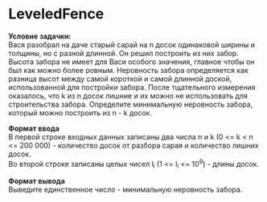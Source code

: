 # LeveledFence
**Условие задачки:**  
Вася разобрал на даче старый сарай на n досок одинаковой ширины и толщины, но с разной длинной. Он решил построить из них забор. Высота забора не имеет для Васи особого значения, главное чтобы он был как можно более ровным. Неровность забора определяется как разница высот между самой короткой и самой длинной доской, использованной для постройки забора.
После тщательного измерения оказалось, что k из n досок лишние и их можно не использовать для строительства забора. 
Определите минимальную неровность забора, который можно построить из n - k досок.

**Формат ввода**  
В первой строке входных данных записаны два числа n и k (0 <= k < n <= 200 000) - количество досок от разбора сарая и количество лишних досок.  
Во второй строке записаны целых чисел l<sub>i</sub> (1 <= l<sub>i</sub> <= 10<sup>9</sup>) - длины досок.

**Формат вывода**  
Выведите единственное число - минимальную неровность забора.
